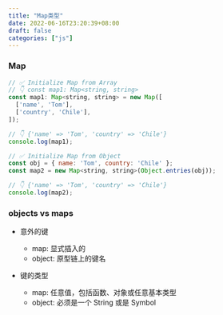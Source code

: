 ```yaml
---
title: "Map类型"
date: 2022-06-16T23:20:39+08:00
draft: false
categories: ["js"]
---
```


### Map

```js
// ✅ Initialize Map from Array
// 👇️ const map1: Map<string, string>
const map1: Map<string, string> = new Map([
  ['name', 'Tom'],
  ['country', 'Chile'],
]);

// 👇️ {'name' => 'Tom', 'country' => 'Chile'}
console.log(map1);

// ✅ Initialize Map from Object
const obj = { name: 'Tom', country: 'Chile' };
const map2 = new Map<string, string>(Object.entries(obj));

// 👇️ {'name' => 'Tom', 'country' => 'Chile'}
console.log(map2);
```

### objects vs maps

- 意外的键

  - map: 显式插入的
  - object: 原型链上的键名

- 键的类型
  - map: 任意值，包括函数、对象或任意基本类型
  - object: 必须是一个 String 或是 Symbol
